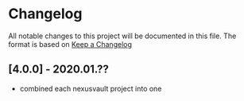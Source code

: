# Changelog
All notable changes to this project will be documented in this file.
The format is based on [Keep a Changelog](https://keepachangelog.com)

## [4.0.0] - 2020.01.??
- combined each nexusvault project into one